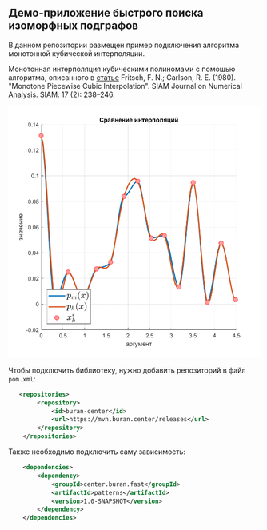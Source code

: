 ## Демо-приложение быстрого поиска изоморфных подграфов

В данном репозитории размещен пример подключения алгоритма монотонной кубической 
интерполяции. 

Монотонная интерполяция кубическими полиномами с помощью алгоритма,
описанного в [статье](https://epubs.siam.org/doi/10.1137/0717021)
Fritsch, F. N.; Carlson, R. E. (1980). "Monotone Piecewise Cubic Interpolation".
SIAM Journal on Numerical Analysis. SIAM. 17 (2): 238–246.

![](img/title.png)

Чтобы подключить библиотеку, нужно добавить репозиторий в файл `pom.xml`: 

```xml
   <repositories>
        <repository>
            <id>buran-center</id>
            <url>https://mvn.buran.center/releases</url>
        </repository>
    </repositories>
```

Также необходимо подключить саму зависимость:

```xml
    <dependencies>
        <dependency>
            <groupId>center.buran.fast</groupId>
            <artifactId>patterns</artifactId>
            <version>1.0-SNAPSHOT</version>
        </dependency>
    </dependencies>
```
